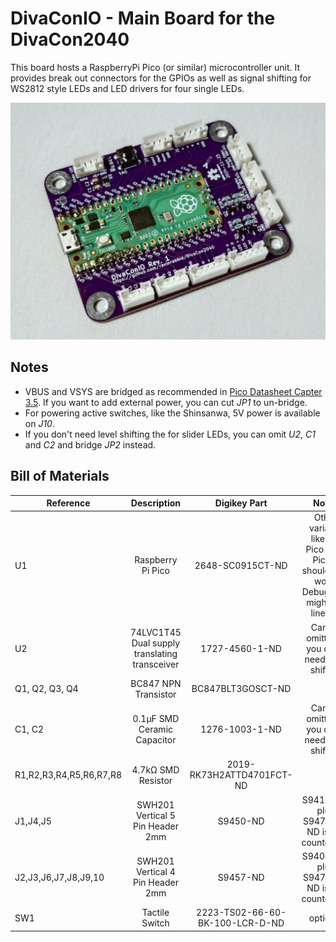 # DivaConIO - Main Board for the DivaCon2040

This board hosts a RaspberryPi Pico (or similar) microcontroller unit. It provides break out connectors for the GPIOs as well as signal shifting for WS2812 style LEDs and LED drivers for four single LEDs.

![DivaConIO PCB](board.jpg)

## Notes

- VBUS and VSYS are bridged as recommended in [Pico Datasheet Capter 3.5](https://datasheets.raspberrypi.com/picow/pico-w-datasheet.pdf). If you want to add external power, you can cut *JP1* to un-bridge.
- For powering active switches, like the Shinsanwa, 5V power is available on *J10*.
- If you don't need level shifting the for slider LEDs, you can omit *U2*, *C1* and *C2* and bridge *JP2* instead.

## Bill of Materials

| **Reference**           |                **Description**                |        **Digikey Part**         |                                        **Notes**                                         |
| ----------------------- | :-------------------------------------------: | :-----------------------------: | :--------------------------------------------------------------------------------------: |
| U1                      |               Raspberry Pi Pico               |        2648-SC0915CT-ND         | Other variants like the Pico W or Pico 2 should also work. Debug pins might not line up. |
| U2                      | 74LVC1T45 Dual supply translating transceiver |         1727-4560-1-ND          |                     Can be omitted if you don't need level shifting                      |
| Q1, Q2, Q3, Q4          |             BC847 NPN Transistor              |        BC847BLT3GOSCT-ND        |                                                                                          |
| C1, C2                  |          0.1µF SMD Ceramic Capacitor          |         1276-1003-1-ND          |                     Can be omitted if you don't need level shifting                      |
| R1,R2,R3,R4,R5,R6,R7,R8 |              4.7kΩ SMD Resistor               |    2019-RK73H2ATTD4701FCT-ND    |                                                                                          |
| J1,J4,J5                |       SWH201 Vertical 5 Pin Header 2mm        |            S9450-ND             |                       S9417-ND plus S9475CT-ND is the counterpart                        |
| J2,J3,J6,J7,J8,J9,10    |       SWH201 Vertical 4 Pin Header 2mm        |            S9457-ND             |                       S9406-ND plus S9475CT-ND is the counterpart                        |
| SW1                     |                Tactile Switch                 | 2223-TS02-66-60-BK-100-LCR-D-ND |                                         optional                                         |
